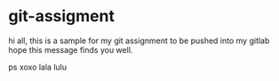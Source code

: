 
# git-assigment
hi all, this is a sample for my git assignment to be pushed into my gitlab
hope this message finds you well.

ps xoxo lala lulu




